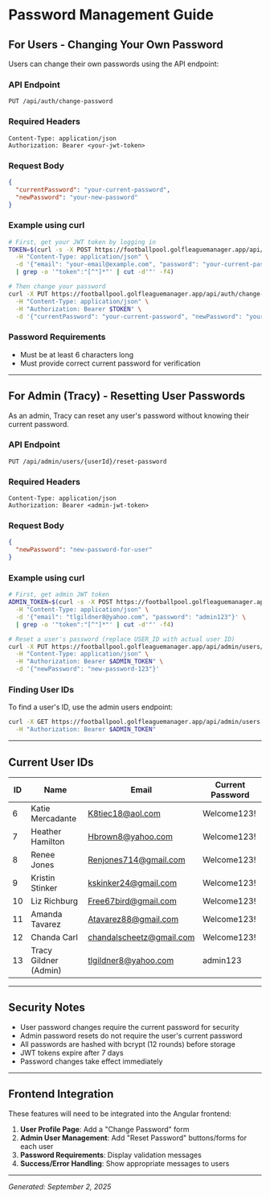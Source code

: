 # Password Management Guide

## For Users - Changing Your Own Password

Users can change their own passwords using the API endpoint:

### API Endpoint
```
PUT /api/auth/change-password
```

### Required Headers
```
Content-Type: application/json
Authorization: Bearer <your-jwt-token>
```

### Request Body
```json
{
  "currentPassword": "your-current-password",
  "newPassword": "your-new-password"
}
```

### Example using curl
```bash
# First, get your JWT token by logging in
TOKEN=$(curl -s -X POST https://footballpool.golfleaguemanager.app/api/auth/login \
  -H "Content-Type: application/json" \
  -d '{"email": "your-email@example.com", "password": "your-current-password"}' \
  | grep -o '"token":"[^"]*"' | cut -d'"' -f4)

# Then change your password
curl -X PUT https://footballpool.golfleaguemanager.app/api/auth/change-password \
  -H "Content-Type: application/json" \
  -H "Authorization: Bearer $TOKEN" \
  -d '{"currentPassword": "your-current-password", "newPassword": "your-new-password"}'
```

### Password Requirements
- Must be at least 6 characters long
- Must provide correct current password for verification

---

## For Admin (Tracy) - Resetting User Passwords

As an admin, Tracy can reset any user's password without knowing their current password.

### API Endpoint
```
PUT /api/admin/users/{userId}/reset-password
```

### Required Headers
```
Content-Type: application/json
Authorization: Bearer <admin-jwt-token>
```

### Request Body
```json
{
  "newPassword": "new-password-for-user"
}
```

### Example using curl
```bash
# First, get admin JWT token
ADMIN_TOKEN=$(curl -s -X POST https://footballpool.golfleaguemanager.app/api/auth/login \
  -H "Content-Type: application/json" \
  -d '{"email": "tlgildner8@yahoo.com", "password": "admin123"}' \
  | grep -o '"token":"[^"]*"' | cut -d'"' -f4)

# Reset a user's password (replace USER_ID with actual user ID)
curl -X PUT https://footballpool.golfleaguemanager.app/api/admin/users/USER_ID/reset-password \
  -H "Content-Type: application/json" \
  -H "Authorization: Bearer $ADMIN_TOKEN" \
  -d '{"newPassword": "new-password-123"}'
```

### Finding User IDs
To find a user's ID, use the admin users endpoint:
```bash
curl -X GET https://footballpool.golfleaguemanager.app/api/admin/users \
  -H "Authorization: Bearer $ADMIN_TOKEN"
```

---

## Current User IDs

| ID | Name | Email | Current Password |
|----|------|-------|------------------|
| 6 | Katie Mercadante | K8tiec18@aol.com | Welcome123! |
| 7 | Heather Hamilton | Hbrown8@yahoo.com | Welcome123! |
| 8 | Renee Jones | Renjones714@gmail.com | Welcome123! |
| 9 | Kristin Stinker | kskinker24@gmail.com | Welcome123! |
| 10 | Liz Richburg | Free67bird@gmail.com | Welcome123! |
| 11 | Amanda Tavarez | Atavarez88@gmail.com | Welcome123! |
| 12 | Chanda Carl | chandalscheetz@gmail.com | Welcome123! |
| 13 | Tracy Gildner (Admin) | tlgildner8@yahoo.com | admin123 |

---

## Security Notes

- User password changes require the current password for security
- Admin password resets do not require the user's current password
- All passwords are hashed with bcrypt (12 rounds) before storage
- JWT tokens expire after 7 days
- Password changes take effect immediately

---

## Frontend Integration

These features will need to be integrated into the Angular frontend:

1. **User Profile Page**: Add a "Change Password" form
2. **Admin User Management**: Add "Reset Password" buttons/forms for each user
3. **Password Requirements**: Display validation messages
4. **Success/Error Handling**: Show appropriate messages to users

---

*Generated: September 2, 2025*
